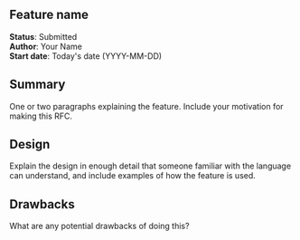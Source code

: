 ## Feature name
**Status**: Submitted
\
**Author**: Your Name
\
**Start date**: Today's date (YYYY-MM-DD)

## Summary
One or two paragraphs explaining the feature. Include your motivation for making
this RFC.

## Design
Explain the design in enough detail that someone familiar with the language
can understand, and include examples of how the feature is used.

## Drawbacks
What are any potential drawbacks of doing this?
